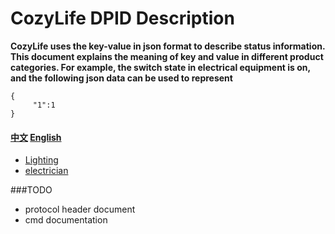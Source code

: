 # CozyLife DPID Description

**CozyLife uses the key-value in json format to describe status information. This document explains the meaning of key and value in different product categories. For example, the switch state in electrical equipment is on, and the following json data can be used to represent**
```
{
     "1":1
}
```


#### [中文](./readme_zh.md) [English](./readme.md)

- [Lighting](./light_zh.md)
- [electrician](./electrician_zh.md)



###TODO
- protocol header document
- cmd documentation